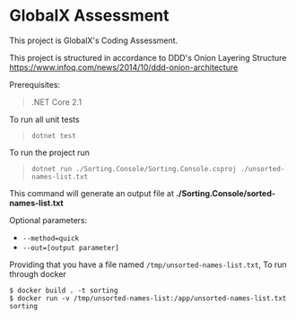 # GlobalX Assessment

This project is GlobalX's Coding Assessment. 

This project is structured in accordance to DDD's Onion Layering Structure
https://www.infoq.com/news/2014/10/ddd-onion-architecture

Prerequisites:
> .NET Core 2.1

To run all unit tests
> ```dotnet test```

To run the project run
> ```dotnet run ./Sorting.Console/Sorting.Console.csproj ./unsorted-names-list.txt```

This command will generate an output file at
**./Sorting.Console/sorted-names-list.txt**

Optional parameters:
* ```--method=quick```
* ```--out=[output parameter]```

Providing that you have a file named ```/tmp/unsorted-names-list.txt```, To run through docker
```
$ docker build . -t sorting 
$ docker run -v /tmp/unsorted-names-list:/app/unsorted-names-list.txt sorting
```

